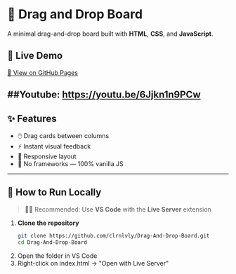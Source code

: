 # 🧲 Drag and Drop Board

A minimal drag-and-drop board built with **HTML**, **CSS**, and **JavaScript**. 
## 🔗 Live Demo  
[🔗 View on GitHub Pages](https://clrnlvly.github.io/Drag-And-Drop-Board/)

##Youtube: https://youtu.be/6Jjkn1n9PCw
---

## ✨ Features

- 🖱️ Drag cards between columns
- ⚡ Instant visual feedback
- 📱 Responsive layout
- 🧩 No frameworks — 100% vanilla JS

---

## 🚀 How to Run Locally

> 🧑‍💻 Recommended: Use **VS Code** with the **Live Server** extension

1. **Clone the repository**
   ```bash
   git clone https://github.com/clrnlvly/Drag-And-Drop-Board.git
   cd Drag-And-Drop-Board
2. Open the folder in VS Code
3. Right-click on index.html → "Open with Live Server"
